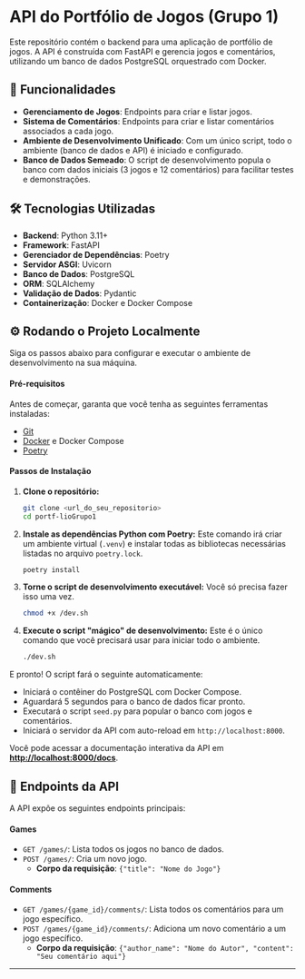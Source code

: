 # API do Portfólio de Jogos (Grupo 1)

Este repositório contém o backend para uma aplicação de portfólio de jogos. A API é construída com FastAPI e gerencia jogos e comentários, utilizando um banco de dados PostgreSQL orquestrado com Docker.

## 🚀 Funcionalidades

- **Gerenciamento de Jogos**: Endpoints para criar e listar jogos.
- **Sistema de Comentários**: Endpoints para criar e listar comentários associados a cada jogo.
- **Ambiente de Desenvolvimento Unificado**: Com um único script, todo o ambiente (banco de dados e API) é iniciado e configurado.
- **Banco de Dados Semeado**: O script de desenvolvimento popula o banco com dados iniciais (3 jogos e 12 comentários) para facilitar testes e demonstrações.

## 🛠️ Tecnologias Utilizadas

- **Backend**: Python 3.11+
- **Framework**: FastAPI
- **Gerenciador de Dependências**: Poetry
- **Servidor ASGI**: Uvicorn
- **Banco de Dados**: PostgreSQL
- **ORM**: SQLAlchemy
- **Validação de Dados**: Pydantic
- **Containerização**: Docker e Docker Compose

## ⚙️ Rodando o Projeto Localmente

Siga os passos abaixo para configurar e executar o ambiente de desenvolvimento na sua máquina.

#### Pré-requisitos

Antes de começar, garanta que você tenha as seguintes ferramentas instaladas:
* [Git](https://git-scm.com/)
* [Docker](https://www.docker.com/products/docker-desktop/) e Docker Compose
* [Poetry](https://python-poetry.org/docs/#installation)

#### Passos de Instalação

1.  **Clone o repositório:**
    ```bash
    git clone <url_do_seu_repositorio>
    cd portf-lioGrupo1
    ```

2.  **Instale as dependências Python com Poetry:**
    Este comando irá criar um ambiente virtual (`.venv`) e instalar todas as bibliotecas necessárias listadas no arquivo `poetry.lock`.
    ```bash
    poetry install
    ```

3.  **Torne o script de desenvolvimento executável:**
    Você só precisa fazer isso uma vez.
    ```bash
    chmod +x /dev.sh
    ```

4.  **Execute o script "mágico" de desenvolvimento:**
    Este é o único comando que você precisará usar para iniciar todo o ambiente.
    ```bash
    ./dev.sh
    ```

E pronto! O script fará o seguinte automaticamente:
* Iniciará o contêiner do PostgreSQL com Docker Compose.
* Aguardará 5 segundos para o banco de dados ficar pronto.
* Executará o script `seed.py` para popular o banco com jogos e comentários.
* Iniciará o servidor da API com auto-reload em `http://localhost:8000`.

Você pode acessar a documentação interativa da API em **[http://localhost:8000/docs](http://localhost:8000/docs)**.

## 📖 Endpoints da API

A API expõe os seguintes endpoints principais:

#### Games
* `GET /games/`: Lista todos os jogos no banco de dados.
* `POST /games/`: Cria um novo jogo.
    * **Corpo da requisição**: `{"title": "Nome do Jogo"}`

#### Comments
* `GET /games/{game_id}/comments/`: Lista todos os comentários para um jogo específico.
* `POST /games/{game_id}/comments/`: Adiciona um novo comentário a um jogo específico.
    * **Corpo da requisição**: `{"author_name": "Nome do Autor", "content": "Seu comentário aqui"}`

---
